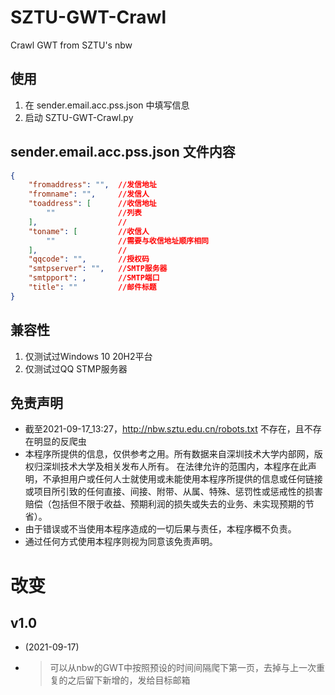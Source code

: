# SZTU-GWT-Crawl
Crawl GWT from SZTU's nbw

## 使用
1. 在 sender.email.acc.pss.json 中填写信息
2. 启动 SZTU-GWT-Crawl.py

## sender.email.acc.pss.json 文件内容
```json
{
    "fromaddress": "",  //发信地址
    "fromname": "",     //发信人
    "toaddress": [      //收信地址
        ""              //列表
    ],                  //
    "toname": [         //收信人
        ""              //需要与收信地址顺序相同
    ],                  //
    "qqcode": "",       //授权码
    "smtpserver": "",   //SMTP服务器
    "smtpport": ,       //SMTP端口
    "title": ""         //邮件标题
}
```
## 兼容性
1. 仅测试过Windows 10 20H2平台
2. 仅测试过QQ STMP服务器

## 免责声明
- 截至2021-09-17_13:27，http://nbw.sztu.edu.cn/robots.txt 不存在，且不存在明显的反爬虫
- 本程序所提供的信息，仅供参考之用。所有数据来自深圳技术大学内部网，版权归深圳技术大学及相关发布人所有。
在法律允许的范围内，本程序在此声明，不承担用户或任何人士就使用或未能使用本程序所提供的信息或任何链接或项目所引致的任何直接、间接、附带、从属、特殊、惩罚性或惩戒性的损害赔偿（包括但不限于收益、预期利润的损失或失去的业务、未实现预期的节省）。
- 由于错误或不当使用本程序造成的一切后果与责任，本程序概不负责。
- 通过任何方式使用本程序则视为同意该免责声明。

# 改变

## v1.0
- (2021-09-17)
- > 可以从nbw的GWT中按照预设的时间间隔爬下第一页，去掉与上一次重复的之后留下新增的，发给目标邮箱